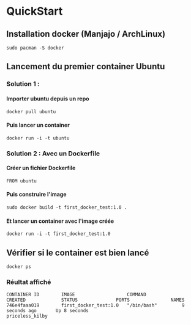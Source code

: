 # QuickStart

## Installation docker (Manjajo / ArchLinux)
``` sudo pacman -S docker ```

## Lancement du premier container Ubuntu

### Solution 1 : 

#### Importer ubuntu depuis un repo
``` docker pull ubuntu ```

#### Puis lancer un container
``` docker run -i -t ubuntu ```

### Solution 2 : Avec un Dockerfile

#### Créer un fichier **Dockerfile**

``` FROM ubuntu ```  

#### Puis construire l'image

``` sudo docker build -t first_docker_test:1.0 . ```

#### Et lancer un container avec l'image créée

``` docker run -i -t first_docker_test:1.0 ```

## Vérifier si le container est bien lancé

``` docker ps ```

### Réultat affiché
``` CONTAINER ID        IMAGE                   COMMAND             CREATED             STATUS              PORTS               NAMES ```  
```746e4faaa019        first_docker_test:1.0   "/bin/bash"         9 seconds ago       Up 8 seconds                            priceless_kilby ```

